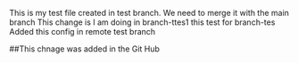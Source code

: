 This is my test file created in test branch.
We need to merge it with the main branch 
This change is I am doing in branch-ttes1
this test for branch-tes
Added this config in remote test branch

##This chnage was added in the Git Hub
